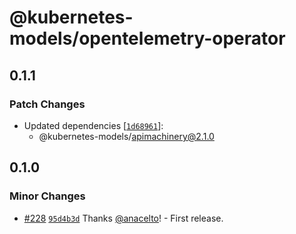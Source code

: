 # @kubernetes-models/opentelemetry-operator

## 0.1.1

### Patch Changes

- Updated dependencies [[`1d68961`](https://github.com/tommy351/kubernetes-models-ts/commit/1d68961f1832866716e01992f70d90b161b58e81)]:
  - @kubernetes-models/apimachinery@2.1.0

## 0.1.0

### Minor Changes

- [#228](https://github.com/tommy351/kubernetes-models-ts/pull/228) [`95d4b3d`](https://github.com/tommy351/kubernetes-models-ts/commit/95d4b3d72dd7a1b7dfbb07d7aea1223430107fb2) Thanks [@anacelto](https://github.com/anacelto)! - First release.
